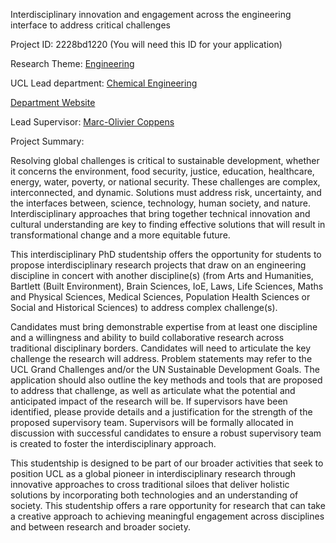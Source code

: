Interdisciplinary innovation and engagement across the engineering interface to address critical challenges

Project ID: 2228bd1220
(You will need this ID for your application)

Research Theme: [Engineering](../themes/engineering.md)

UCL Lead department: [Chemical Engineering](../departments/chemical-engineering.md)

[Department Website](https://www.ucl.ac.uk/chemical-engineering)

Lead Supervisor: [Marc-Olivier Coppens](https://iris.ucl.ac.uk/iris/browse/profile?upi=MCOPP36)

Project Summary:

Resolving global challenges is critical to sustainable development, whether it concerns the environment, food security, justice, education, healthcare, energy, water, poverty, or national security. These challenges are complex, interconnected, and dynamic. Solutions must address risk, uncertainty, and the interfaces between, science, technology, human society, and nature. Interdisciplinary approaches that bring together technical innovation and cultural understanding are key to finding effective solutions that will result in transformational change and a more equitable future. 
 
 This interdisciplinary PhD studentship offers the opportunity for students to propose interdisciplinary research projects that draw on an engineering discipline in concert with another discipline(s) (from Arts and Humanities, Bartlett (Built Environment), Brain Sciences, IoE, Laws, Life Sciences, Maths and Physical Sciences, Medical Sciences, Population Health Sciences or Social and Historical Sciences) to address complex challenge(s). 
 
 Candidates must bring demonstrable expertise from at least one discipline and a willingness and ability to build collaborative research across traditional disciplinary borders. Candidates will need to articulate the key challenge the research will address. Problem statements may refer to the UCL Grand Challenges and/or the UN Sustainable Development Goals. The application should also outline the key methods and tools that are proposed to address that challenge, as well as articulate what the potential and anticipated impact of the research will be. If supervisors have been identified, please provide details and a justification for the strength of the proposed supervisory team. Supervisors will be formally allocated in discussion with successful candidates to ensure a robust supervisory team is created to foster the interdisciplinary approach. 
 
 This studentship is designed to be part of our broader activities that seek to position UCL as a global pioneer in interdisciplinary research through innovative approaches to cross traditional siloes that deliver holistic solutions by incorporating both technologies and an understanding of society. This studentship offers a rare opportunity for research that can take a creative approach to achieving meaningful engagement across disciplines and between research and broader society.